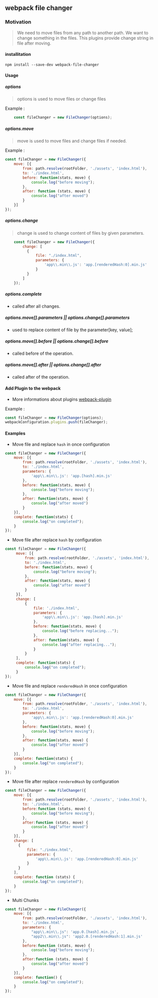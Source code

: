 ## webpack file changer

### Motivation
 
 > We need to move files from any path to another path. We want to change something in the files. 
 This plugins provide change string in file after moving.


#### installitation

```ssh
npm install --save-dev webpack-file-changer
```

#### Usage 

##### options 

> options is used to move files or change files

Example : 

```javascript
    const fileChanger = new FileChanger(options);
```
##### options.move

> move is used to move files and change files if needed.

Example : 
```javascript
const fileChanger = new FileChanger({
    move: [{
        from: path.resolve(rootFolder, './assets', 'index.html'),
        to: './index.html',
        before: function(stats, move) {
            console.log("before moving");
        },
        after: function (stats, move) {
            console.log("after moved")
        }
    }]
});
```

##### options.change

> change is used to change content of files by given parameters.

```javascript
    const fileChanger = new FileChanger({
        change: [
          {
              file: "./index.html",
              parameters: {
                  'app\\.min\\.js': 'app.[renderedHash:0].min.js'
              }
          }  
        ]
    });
```

##### options.complete
* called after all changes.

##### options.move[].parameters || options.change[].parameters 
* used to replace content of file by the parameter[key, value];

##### options.move[].before || options.change[].before
* called before of the operation.

##### options.move[].after || options.change[].after
* called after of the operation.

#### Add Plugin to the webpack

- More informations about plugins [webpack-plugin](https://webpack.github.io/docs/plugins.html)

Example : 
```javascript
const fileChanger = new FileChanger(options);
webpackConfiguration.plugins.push(fileChanger);
```

#### Examples


* Move file and replace `hash` in once configuration

```javascript
const fileChanger = new FileChanger({
    move: [{
        from: path.resolve(rootFolder, './assets', 'index.html'),
        to: './index.html',
        parameters: {
            'app\\.min\\.js': 'app.[hash].min.js'
        },
        before: function(stats, move) {
            console.log("before moving");
        },
        after: function(stats, move) {
            console.log("after moved")
        }
    }],
    complete: function(stats) {
        console.log("on completed");
    }
});
```

* Move file after replace `hash` by configuration

```javascript
const fileChanger = new FileChanger({
     move: [{
         from: path.resolve(rootFolder, './assets', 'index.html'),
         to: './index.html',
         before: function(stats, move) {
             console.log("before moving");
         },
         after: function(stats, move) {
             console.log("after moved")
         }
     }],
     change: [
         {
             file: './index.html',
             parameters: {
                 'app\\.min\\.js': 'app.[hash].min.js'
             },
             before: function(stats, move) {
                 console.log("before replacing...");
             },
             after: function(stats, move) {
                 console.log("after replacing...");
             }
         }
     ],
     complete: function(stats) {
         console.log("on completed");
     }
});
```

* Move file and replace `renderedHash` in once configuration

```javascript
const fileChanger = new FileChanger({
    move: [{
        from: path.resolve(rootFolder, './assets', 'index.html'),
        to: './index.html',
        parameters: {
            'app\\.min\\.js': 'app.[renderedHash:0].min.js'
        },
        before: function(stats, move) {
            console.log("before moving");
        },
        after: function(stats, move) {
            console.log("after moved")
        }
    }],
    complete: function(stats) {
        console.log("on completed");
    }
});
```

* Move file after replace `renderedHash` by configuration

```javascript
const fileChanger = new FileChanger({
    move: [{
        from: path.resolve(rootFolder, './assets', 'index.html'),
        to: './index.html',
        before:function (stats, move) {
            console.log("before moving");
        },
        after:function (stats, move) {
            console.log("after moved")
        }
    }],
    change: [
      {
          file: "./index.html",
          parameters: {
              'app\\.min\\.js': 'app.[renderedHash:0].min.js'
          }
      }  
    ],
    complete: function (stats) {
        console.log("on completed");
    }
});
```


* Multi Chunks

```javascript
const fileChanger = new FileChanger({
    move: [{
        from: path.resolve(rootFolder, './assets', 'index.html'),
        to: './index.html',
        parameters: {
            "app\\.min\\.js": 'app.0.[hash].min.js',
            "app2\\.min\\.js": 'app2.0.[renderedHash:1].min.js'
        },
        before:function (stats, move) {
            console.log("before moving");
        },
        after:function (stats, move) {
            console.log("after moved")
        }
    }],
    complete: function() {
        console.log("on completed");
    }
});
```
